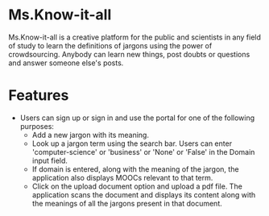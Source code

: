 # Ms.Know-it-all

<p>
Ms.Know-it-all is a creative platform
for the public and scientists in any field of study to learn the definitions of jargons using the power of crowdsourcing. Anybody can learn new things, post doubts or questions and answer someone else's posts.</p>

# Features

- Users can sign up or sign in and use the portal for one of the following purposes: 
	- Add a new jargon with its meaning. 
	- Look up a jargon term using the search bar. Users can enter 'computer-science' or 'business' or 'None' or 'False' in the Domain input field.
	- If domain is entered, along with the meaning of the jargon, the application also displays MOOCs relevant to that term.
	- Click on the upload document option and upload a pdf file. The application scans the document and displays its content along with the meanings of all the jargons present in that document. 

